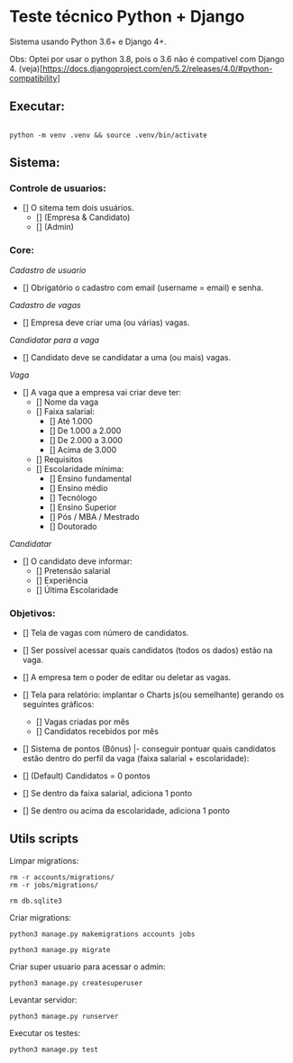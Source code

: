 # Teste técnico Python + Django

Sistema usando Python 3.6+ e Django 4+.

Obs: Optei por usar o python 3.8, pois o 3.6 não é compativel com Django 4. (veja)[https://docs.djangoproject.com/en/5.2/releases/4.0/#python-compatibility]

## Executar:

```shell

python -m venv .venv && source .venv/bin/activate

```

## Sistema:

### Controle de usuarios:
- [] O sitema tem dois usuários. 
  - [] (Empresa & Candidato) 
  - [] (Admin)

### Core:
*Cadastro de usuario*
- [] Obrigatório o cadastro com email (username = email) e senha.

*Cadastro de vagas*
- [] Empresa deve criar uma (ou várias) vagas.

*Candidatar para a vaga*
- [] Candidato deve se candidatar a uma (ou mais) vagas.

*Vaga*
- [] A vaga que a empresa vai criar deve ter:
  - [] Nome da vaga
  - [] Faixa salarial:
    - [] Até 1.000
    - [] De 1.000 a 2.000
    - [] De 2.000 a 3.000
    - [] Acima de 3.000
  - [] Requisitos
  - [] Escolaridade mínima:
    - [] Ensino fundamental
    - [] Ensino médio
    - [] Tecnólogo
    - [] Ensino Superior
    - [] Pós / MBA / Mestrado
    - [] Doutorado

*Candidatar*
- [] O candidato deve informar:
  - [] Pretensão salarial
  - [] Experiência
  - [] Última Escolaridade


### Objetivos:

- [] Tela de vagas com número de candidatos.

- [] Ser possível acessar quais candidatos (todos os dados) estão na vaga.
  
- [] A empresa tem o poder de editar ou deletar as vagas.

- [] Tela para relatório: implantar o Charts js(ou semelhante) gerando os seguintes gráficos:
  - [] Vagas criadas por mês
  - [] Candidatos recebidos por mês

- [] Sistema de pontos (Bônus) |- conseguir pontuar quais candidatos estão dentro do perfil da vaga (faixa salarial + escolaridade):
- [] (Default) Candidatos = 0 pontos
- [] Se dentro da faixa salarial, adiciona 1 ponto
- [] Se dentro ou acima da escolaridade, adiciona 1 ponto



## Utils scripts

Limpar migrations:
```shell
rm -r accounts/migrations/
rm -r jobs/migrations/

rm db.sqlite3

```

Criar migrations:
```shell
python3 manage.py makemigrations accounts jobs

python3 manage.py migrate
```

Criar super usuario para acessar o admin:
```shell
python3 manage.py createsuperuser

```

Levantar servidor:
```shell
python3 manage.py runserver

```

Executar os testes:
```shell
python3 manage.py test

```
